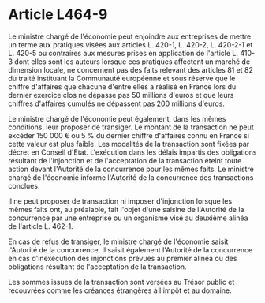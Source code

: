 # Article L464-9

Le ministre chargé de l'économie peut enjoindre aux entreprises de mettre un terme aux pratiques visées aux articles L. 420-1, L. 420-2, L. 420-2-1 et L. 420-5 ou contraires aux mesures prises en application de l'article L. 410-3 dont elles sont les auteurs lorsque ces pratiques affectent un marché de dimension locale, ne concernent pas des faits relevant des articles 81 et 82 du traité instituant la Communauté européenne et sous réserve que le chiffre d'affaires que chacune d'entre elles a réalisé en France lors du dernier exercice clos ne dépasse pas 50 millions d'euros et que leurs chiffres d'affaires cumulés ne dépassent pas 200 millions d'euros.

Le ministre chargé de l'économie peut également, dans les mêmes conditions, leur proposer de transiger. Le montant de la transaction ne peut excéder 150 000 € ou 5 % du dernier chiffre d'affaires connu en France si cette valeur est plus faible. Les modalités de la transaction sont fixées par décret en Conseil d'Etat. L'exécution dans les délais impartis des obligations résultant de l'injonction et de l'acceptation de la transaction éteint toute action devant l'Autorité de la concurrence pour les mêmes faits. Le ministre chargé de l'économie informe l'Autorité de la concurrence des transactions conclues.

Il ne peut proposer de transaction ni imposer d'injonction lorsque les mêmes faits ont, au préalable, fait l'objet d'une saisine de l'Autorité de la concurrence par une entreprise ou un organisme visé au deuxième alinéa de l'article L. 462-1.

En cas de refus de transiger, le ministre chargé de l'économie saisit l'Autorité de la concurrence. Il saisit également l'Autorité de la concurrence en cas d'inexécution des injonctions prévues au premier alinéa ou des obligations résultant de l'acceptation de la transaction.

Les sommes issues de la transaction sont versées au Trésor public et recouvrées comme les créances étrangères à l'impôt et au domaine.
